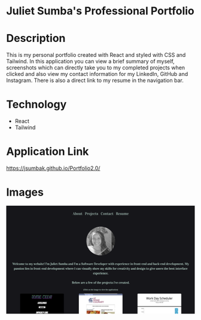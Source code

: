 # Juliet Sumba's Professional Portfolio

# Description
This is my personal portfolio created with React and styled with CSS and Tailwind. In this application you can view a brief summary of myself, screenshots which can directly take you to my completed projects when clicked and also view my contact information for my LinkedIn, GitHub and Instagram. There is also a direct link to my resume in the navigation bar.

# Technology
- React
- Tailwind

# Application Link
https://jsumbak.github.io/Portfolio2.0/

# Images
![Screenshot](./src/assets/Screenshot.png)